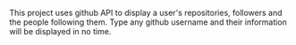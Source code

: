 This project uses github API to display a user's repositories, followers and the people following them. Type any github username and their information will be displayed in no time.
